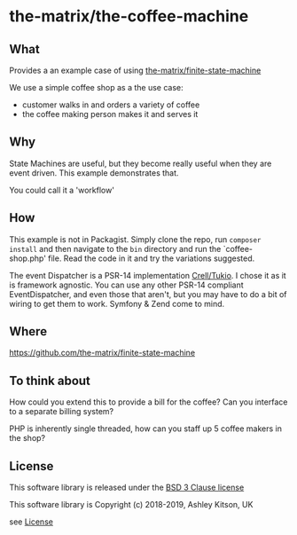 # the-matrix/the-coffee-machine

## What
Provides a an example case of using [the-matrix/finite-state-machine](https://github.com/the-matrix/finite-state-machine)

We use a simple coffee shop as a the use case:

- customer walks in and orders a variety of coffee
- the coffee making person makes it and serves it 

## Why

State Machines are useful, but they become really useful when they are
event driven.  This example demonstrates that.

You could call it a 'workflow'

## How

This example is not in Packagist. Simply clone the repo, run
`composer install` and then navigate to the `bin` directory and run
the `coffee-shop.php' file. Read the code in it and try the variations
suggested.

The event Dispatcher is a PSR-14 implementation [Crell/Tukio](https://github.com/Crell/Tukio).
I chose it as it is framework agnostic. You can use any other PSR-14
compliant EventDispatcher, and even those that aren't, but you may have to
do a bit of wiring to get them to work. Symfony & Zend come to mind.

## Where

https://github.com/the-matrix/finite-state-machine

## To think about

How could you extend this to provide a bill for the coffee?  Can you 
interface to a separate billing system?

PHP is inherently single threaded, how can you staff up 5 coffee makers
in the shop?

## License

This software library is released under the [BSD 3 Clause license](https://opensource.org/licenses/BSD-3-Clause)

This software library is Copyright (c) 2018-2019, Ashley Kitson, UK

see [License](LICENSE.md)
